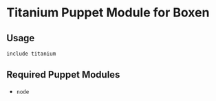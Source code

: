 # Titanium Puppet Module for Boxen

## Usage

```puppet
include titanium
```

## Required Puppet Modules

* `node`

